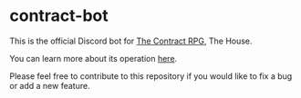 # contract-bot
This is the official Discord bot for [The Contract RPG](https://thecontractrpg.com/), The House.

You can learn more about its operation [here](https://thecontractrpg.com/info/discord-bot/).

Please feel free to contribute to this repository if you would like to fix a bug or add a new feature.

